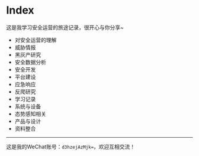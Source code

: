 # Index

这是我学习安全运营的旅途记录，很开心与你分享~

- 对安全运营的理解
- 威胁情报
- 黑灰产研究
- 安全数据分析
- 安全开发
- 平台建设
- 应急响应
- 反爬研究
- 学习记录
- 系统与设备
- 态势感知相关
- 产品与设计
- 资料整合

---

这是我的WeChat账号：`d3hzejAzMjk=`，欢迎互相交流！ 